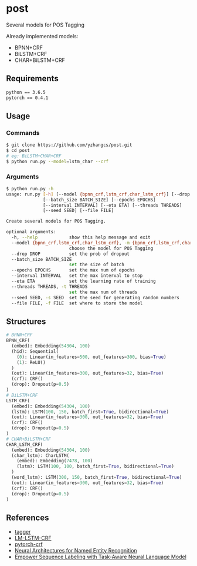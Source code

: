# post

Several models for POS Tagging

Already implemented models:

* BPNN+CRF
* BiLSTM+CRF
* CHAR+BiLSTM+CRF

## Requirements

```txt
python == 3.6.5
pytorch == 0.4.1
```

## Usage

### Commands

```sh
$ git clone https://github.com/yzhangcs/post.git
$ cd post
# eg: BiLSTM+CHAR+CRF
$ python run.py --model=lstm_char --crf
```

### Arguments

```sh
$ python run.py -h
usage: run.py [-h] [--model {bpnn_crf,lstm_crf,char_lstm_crf}] [--drop DROP]
              [--batch_size BATCH_SIZE] [--epochs EPOCHS]
              [--interval INTERVAL] [--eta ETA] [--threads THREADS]
              [--seed SEED] [--file FILE]

Create several models for POS Tagging.

optional arguments:
  -h, --help            show this help message and exit
  --model {bpnn_crf,lstm_crf,char_lstm_crf}, -m {bpnn_crf,lstm_crf,char_lstm_crf}
                        choose the model for POS Tagging
  --drop DROP           set the prob of dropout
  --batch_size BATCH_SIZE
                        set the size of batch
  --epochs EPOCHS       set the max num of epochs
  --interval INTERVAL   set the max interval to stop
  --eta ETA             set the learning rate of training
  --threads THREADS, -t THREADS
                        set the max num of threads
  --seed SEED, -s SEED  set the seed for generating random numbers
  --file FILE, -f FILE  set where to store the model
```

## Structures

```python
# BPNN+CRF
BPNN_CRF(
  (embed): Embedding(54304, 100)
  (hid): Sequential(
    (0): Linear(in_features=500, out_features=300, bias=True)
    (1): ReLU()
  )
  (out): Linear(in_features=300, out_features=32, bias=True)
  (crf): CRF()
  (drop): Dropout(p=0.5)
)
# BiLSTM+CRF
LSTM_CRF(
  (embed): Embedding(54304, 100)
  (lstm): LSTM(100, 150, batch_first=True, bidirectional=True)
  (out): Linear(in_features=300, out_features=32, bias=True)
  (crf): CRF()
  (drop): Dropout(p=0.5)
)
# CHAR+BiLSTM+CRF
CHAR_LSTM_CRF(
  (embed): Embedding(54304, 100)
  (char_lstm): CharLSTM(
    (embed): Embedding(7478, 100)
    (lstm): LSTM(100, 100, batch_first=True, bidirectional=True)
  )
  (word_lstm): LSTM(300, 150, batch_first=True, bidirectional=True)
  (out): Linear(in_features=300, out_features=32, bias=True)
  (crf): CRF()
  (drop): Dropout(p=0.5)
)
```

## References

* [tagger](https://github.com/glample/tagger)
* [LM-LSTM-CRF](https://github.com/LiyuanLucasLiu/LM-LSTM-CRF)
* [pytorch-crf](https://github.com/kmkurn/pytorch-crf)
* [Neural Architectures for Named Entity Recognition](https://arxiv.org/pdf/1603.01360.pdf)
* [Empower Sequence Labeling with Task-Aware Neural Language Model](https://arxiv.org/pdf/1709.04109.pdf)
